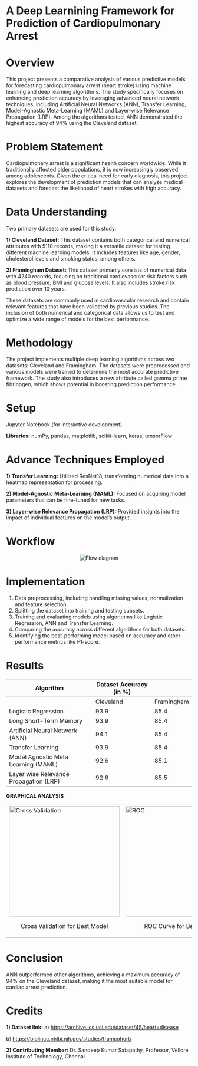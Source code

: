# **A Deep Learnining Framework for Prediction of Cardiopulmonary Arrest**

# **Overview**

This project presents a comparative analysis of various predictive models for forecasting cardiopulmonary arrest (heart stroke) using machine learning and deep learning algorithms. The study specifically focuses on enhancing prediction accuracy by leveraging advanced neural network techniques, including Artificial Neural Networks (ANN), Transfer Learning, Model-Agnostic Meta-Learning (MAML) and Layer-wise Relevance Propagation (LRP). Among the algorithms tested, ANN demonstrated the highest accuracy of 94% using the Cleveland dataset.

# **Problem Statement**

Cardiopulmonary arrest is a significant health concern worldwide. While it traditionally affected older populations, it is now increasingly observed among adolescents. Given the critical need for early diagnosis, this project explores the development of prediction models that can analyze medical datasets and forecast the likelihood of heart strokes with high accuracy.

# **Data Understanding**

Two primary datasets are used for this study:

**1) Cleveland Dataset:** This dataset contains both categorical and numerical attributes with 5110 records, making it a versatile dataset for testing different machine learning models. It includes features like age, gender, cholesterol levels and smoking status, among others.

**2) Framingham Dataset:** This dataset primarily consists of numerical data with 4240 records, focusing on traditional cardiovascular risk factors such as blood pressure, BMI and glucose levels. It also includes stroke risk prediction over 10 years.

These datasets are commonly used in cardiovascular research and contain relevant features that have been validated by previous studies. The inclusion of both numerical and categorical data allows us to test and optimize a wide range of models for the best performance.

# **Methodology**

The project implements multiple deep learning algorithms across two datasets: Cleveland and Framingham. The datasets were preprocessed and various models were trained to determine the most accurate predictive framework. The study also introduces a new attribute called gamma prime fibrinogen, which shows potential in boosting prediction performance.

# **Setup**

Jupyter Notebook (for interactive development)

**Libraries:** numPy, pandas, matplotlib, scikit-learn, keras, tensorFlow

# **Advance Techniques Employed**

**1) Transfer Learning:** Utilized ResNet18, transforming numerical data into a heatmap representation for processing.

**2) Model-Agnostic Meta-Learning (MAML):** Focused on acquiring model parameters that can be fine-tuned for new tasks.

**3) Layer-wise Relevance Propagation (LRP):** Provided insights into the impact of individual features on the model’s output.

# **Workflow**

<p align="center">
    <img src="https://github.com/user-attachments/assets/9eae9f9e-5959-4a38-9c79-0bd07c6cf58a" alt="Flow diagram"/>
</p>

# **Implementation**

1) Data preprocessing, including handling missing values, normalization and feature selection.
2) Splitting the dataset into training and testing subsets.
3) Training and evaluating models using algorithms like Logistic Regression, ANN and Transfer Learning.
4) Comparing the accuracy across different algorithms for both datasets.
5) Identifying the best-performing model based on accuracy and other performance metrics like F1-score.

# **Results**

| Algorithm                              | Dataset Accuracy (in %) |            |
|----------------------------------------|--------------------------|------------|
|                                        | Cleveland                | Framingham |
| Logistic Regression                    | 93.9                     | 85.4       |
| Long Short-Term Memory                 | 93.9                     | 85.4       |
| Artificial Neural Network (ANN)        | 94.1                     | 85.4       |
| Transfer Learning                      | 93.9                     | 85.4       |
| Model Agnostic Meta Learning (MAML)    | 92.6                     | 85.1       |
| Layer wise Relevance Propagation (LRP) | 92.6                     | 85.5       |

**GRAPHICAL ANALYSIS**

<table>
    <tr>
        <td>
            <img src="https://github.com/user-attachments/assets/151afecc-30a3-40db-a548-9d2760ee672d" alt="Cross Validation" width="300">
            <p align="center">Cross Validation for Best Model</p>
        </td>
        <td>
            <img src="https://github.com/user-attachments/assets/f95a6bc7-cbd8-49d8-8fbc-685bb2acc9f6" alt="ROC" width="300">
            <p align="center">ROC Curve for Best Model</p>
        </td>
    </tr>
</table>


# **Conclusion**

ANN outperformed other algorithms, achieving a maximum accuracy of 94% on the Cleveland dataset, making it the most suitable model for cardiac arrest prediction.

# **Credits**

**1) Dataset link:** a) https://archive.ics.uci.edu/dataset/45/heart+disease

b) https://biolincc.nhlbi.nih.gov/studies/framcohort/
 
**2) Contributing Member:**
Dr. Sandeep Kumar Satapathy, Professor, Vellore Institute of Technology, Chennai

